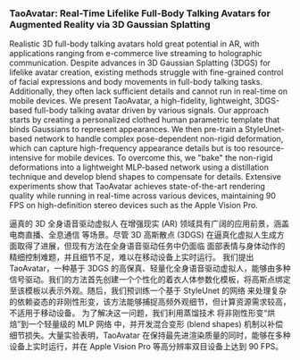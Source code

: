 ### TaoAvatar: Real-Time Lifelike Full-Body Talking Avatars for Augmented Reality via 3D Gaussian Splatting

Realistic 3D full-body talking avatars hold great potential in AR, with applications ranging from e-commerce live streaming to holographic communication. Despite advances in 3D Gaussian Splatting (3DGS) for lifelike avatar creation, existing methods struggle with fine-grained control of facial expressions and body movements in full-body talking tasks. Additionally, they often lack sufficient details and cannot run in real-time on mobile devices. We present TaoAvatar, a high-fidelity, lightweight, 3DGS-based full-body talking avatar driven by various signals. Our approach starts by creating a personalized clothed human parametric template that binds Gaussians to represent appearances. We then pre-train a StyleUnet-based network to handle complex pose-dependent non-rigid deformation, which can capture high-frequency appearance details but is too resource-intensive for mobile devices. To overcome this, we "bake" the non-rigid deformations into a lightweight MLP-based network using a distillation technique and develop blend shapes to compensate for details. Extensive experiments show that TaoAvatar achieves state-of-the-art rendering quality while running in real-time across various devices, maintaining 90 FPS on high-definition stereo devices such as the Apple Vision Pro.

逼真的 3D 全身语音驱动虚拟人 在增强现实 (AR) 领域具有广阔的应用前景，涵盖 电商直播、全息通信 等场景。尽管 3D 高斯散点 (3DGS) 在逼真化虚拟人生成方面取得了进展，但现有方法在全身语音驱动任务中仍面临 面部表情与身体动作的精细控制难题，并且细节不足，难以在移动设备上实时运行。
我们提出 TaoAvatar，一种基于 3DGS 的高保真、轻量化全身语音驱动虚拟人，能够由多种信号驱动。我们的方法首先创建一个个性化的着衣人体参数化模板，将高斯点绑定至该模板以表示外观。随后，我们预训练一个基于 StyleUnet 的网络 来处理复杂的依赖姿态的非刚性形变，该方法能够捕捉高频外观细节，但计算资源需求较高，不适用于移动设备。
为了解决这一问题，我们利用蒸馏技术 将非刚性形变“烘焙”到一个轻量级的 MLP 网络 中，并开发混合变形 (blend shapes) 机制以补偿细节损失。大量实验表明，TaoAvatar 在保持最先进渲染质量的同时，能够在多种设备上实时运行，并在 Apple Vision Pro 等高分辨率双目设备上达到 90 FPS。
